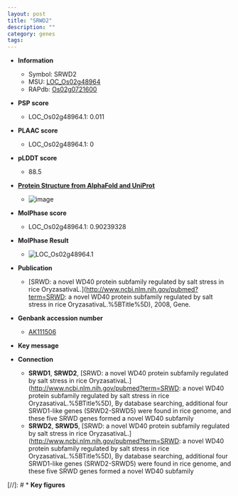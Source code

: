 ```yaml
---
layout: post
title: "SRWD2"
description: ""
category: genes
tags: 
---
```


* **Information**  
    + Symbol: SRWD2  
    + MSU: [LOC_Os02g48964](http://rice.plantbiology.msu.edu/cgi-bin/ORF_infopage.cgi?orf=LOC_Os02g48964)  
    + RAPdb: [Os02g0721600](http://rapdb.dna.affrc.go.jp/viewer/gbrowse_details/irgsp1?name=Os02g0721600)  

* **PSP score**  
    + LOC_Os02g48964.1: 0.011 

* **PLAAC score**  
    + LOC_Os02g48964.1: 0 

* **pLDDT score**
    + 88.5

* **[Protein Structure from AlphaFold and UniProt](https://www.uniprot.org/uniprotkb/Q6Z664/entry#structure)**
    + ![image](https://ricepsp.github.io/images/Q6/AF-Q6Z664-F1.png)

* **MolPhase score**
    + LOC_Os02g48964.1: 0.90239328

* **MolPhase Result**
    + ![LOC_Os02g48964.1](https://304243504.github.io/Pictures/LOC_Os02g/LOC_Os02g48964.1.png)

* **Publication**  
    + [SRWD: a novel WD40 protein subfamily regulated by salt stress in rice OryzasativaL.](http://www.ncbi.nlm.nih.gov/pubmed?term=SRWD: a novel WD40 protein subfamily regulated by salt stress in rice OryzasativaL.%5BTitle%5D), 2008, Gene.

* **Genbank accession number**  
    + [AK111506](http://www.ncbi.nlm.nih.gov/nuccore/AK111506)

* **Key message**  

* **Connection**  
    + __SRWD1__, __SRWD2__, [SRWD: a novel WD40 protein subfamily regulated by salt stress in rice OryzasativaL.](http://www.ncbi.nlm.nih.gov/pubmed?term=SRWD: a novel WD40 protein subfamily regulated by salt stress in rice OryzasativaL.%5BTitle%5D), By database searching, additional four SRWD1-like genes (SRWD2-SRWD5) were found in rice genome, and these five SRWD genes formed a novel WD40 subfamily
    + __SRWD2__, __SRWD5__, [SRWD: a novel WD40 protein subfamily regulated by salt stress in rice OryzasativaL.](http://www.ncbi.nlm.nih.gov/pubmed?term=SRWD: a novel WD40 protein subfamily regulated by salt stress in rice OryzasativaL.%5BTitle%5D), By database searching, additional four SRWD1-like genes (SRWD2-SRWD5) were found in rice genome, and these five SRWD genes formed a novel WD40 subfamily

[//]: # * **Key figures**  


